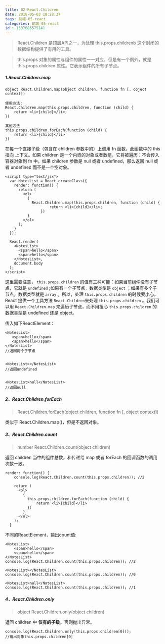 ```yaml
---
title: 02-React.Children
date: 2018-05-03 10:28:37
tags: 前端-05-react
categories: 前端-05-react
id : 1537685575141
---
```

> React.Children 是顶层API之一，为处理 this.props.childrenb 这个封闭的数据结构提供了有用的工具。

> this.props 对象的属性与组件的属性一一对应，但是有一个例外，就是 this.props.children 属性。它表示组件的所有子节点。

##### 1.React.Children.map


```
object React.Children.map(object children, function fn [, object context])

使用方法：
React.Children.map(this.props.children, function (child) {
    return <li>{child}</li>;
})

其他方法
this.props.children.forEach(function (child) {
    return <li>{child}</li>
})
```
在每一个直接子级（包含在 children 参数中的）上调用 fn 函数，此函数中的 this 指向 上下文。如果 children 是一个内嵌的对象或者数组，它将被遍历：不会传入容器对象到 fn 中。如果 children 参数是 null 或者 undefined，那么返回 null 或者 undefined 而不是一个空对象。


```
<script type="text/jsx">
  var NotesList = React.createClass({
    render: function() {
      return (
        <ol>
          {
            React.Children.map(this.props.children, function (child) {
                    return <li>{child}</li>;
                })
          }
        </ol>
      );
    }
  });

  React.render(
    <NotesList>
      <span>hello</span>
      <span>hello</span>
    </NotesList>,
    document.body
  );
</script>
```
这里需要注意， `this.props.children` 的值有三种可能：如果当前组件没有子节点，它就是 `undefined` ;如果有一个子节点，数据类型是 `object` ；如果有多个子节点，数据类型就是 `array` 。所以，处理 `this.props.children` 的时候要小心。  
React 提供一个工具方法 `React.Children`来处理 `this.props.children` 。我们可以用 `React.Children.map` 来遍历子节点，而不用担心 `this.props.children` 的数据类型是 undefined 还是 object。

传入如下ReactElement：


```
<NotesList>
   <span>hello</span>
   <span>hello</span>
</NotesList>
//返回两个子节点


<NotesList></NotesList>
//返回undefined


<NotesList>null</NotesList>
//返回null
```

##### 2、React.Children.forEach

> React.Children.forEach(object children, function fn [, object context])

类似于 React.Children.map()，但是不返回对象。

##### 3、React.Children.count

> number React.Children.count(object children)

返回 children 当中的组件总数，和传递给 map 或者 forEach 的回调函数的调用次数一致。


```
render: function() {
    console.log(React.Children.count(this.props.children)); //2

    return (
      <ol>
        {
          this.props.children.forEach(function (child) {
              return <li>{child}</li>
          })
        }
      </ol>
    );
  }
```

不同的ReactElement，输出count值:


```
<NotesList>
    <span>hello</span>
    <span>hello</span>
</NotesList>
console.log(React.Children.count(this.props.children)); //2

<NotesList></NotesList>
console.log(React.Children.count(this.props.children)); //0

<NotesList>null</NotesList>
console.log(React.Children.count(this.props.children)); //1
```

##### 4、React.Children.only

> object React.Children.only(object children)

返回 children 中 **仅有的子级**。否则抛出异常。


```
console.log(React.Children.only(this.props.children[0])); 
//输出对象this.props.children[0]
```


